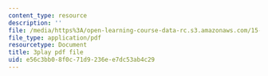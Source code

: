 ```yaml
---
content_type: resource
description: ''
file: /media/https%3A/open-learning-course-data-rc.s3.amazonaws.com/15-071-the-analytics-edge-spring-2017/e56c3bb08f0c71d9236ee7dc53ab4c29_O7AoQhYEdLA.pdf
file_type: application/pdf
resourcetype: Document
title: 3play pdf file
uid: e56c3bb0-8f0c-71d9-236e-e7dc53ab4c29
---
```

